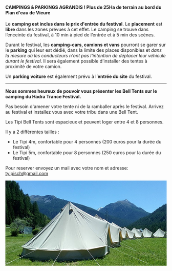 #### CAMPINGS & PARKINGS AGRANDIS ! Plus de 25Ha de terrain au bord du Plan d'eau de Vieure

Le **camping est inclus dans le prix d'entrée du festival**.
Le **placement** est **libre** dans les zones prévues à cet effet.
Le camping se trouve dans l’enceinte du festival, à 10 min à pied de l’entrée et à 5 min des scènes.

Durant le festival, les **camping-cars, camions et vans** pourront se garer sur le **parking** qui leur est dédié, dans la limite des places disponibles et _dans la mesure où les conducteurs n'ont pas l'intention de déplacer leur véhicule durant le festival_.
Il sera également possible d’installer des tentes à proximité de votre camion.

Un **parking voiture** est également prévu à l’**entrée du site** du festival.

______________________

**Nous sommes heureux de pouvoir vous présenter les Bell Tents sur le camping du Hadra Trance Festival.**

Pas besoin d'amener votre tente ni de la ramballer après le festival.
Arrivez au festival et installez vous avec votre tribu dans une Bell Tent.

Les Tipi Bell Tents sont espacieux et peuvent loger entre 4 et 8 personnes. 

Il y a 2 différentes tailles :

- Le Tipi 4m, confortable pour 4 personnes (200 euros pour la durée du festival)
- Le Tipi 5m, confortable pour 8 personnes (250 euros pour la durée du festival)

Pour reserver envoyez un mail avec votre nom et adresse: [tyipisch@gmail.com](mailto:tyipisch@gmail.com)

![bell tents](images/infos/bell-tents.jpg)
